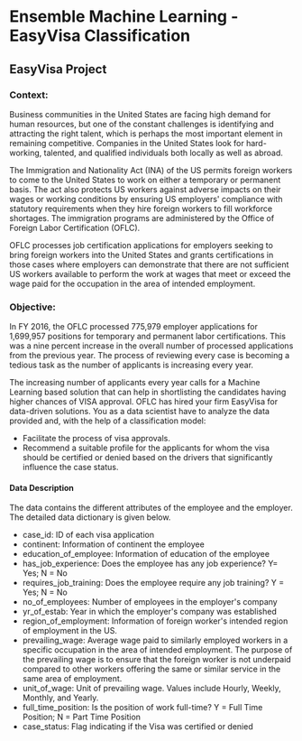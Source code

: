 # Ensemble Machine Learning - EasyVisa Classification

## EasyVisa Project

### Context:
Business communities in the United States are facing high demand for human resources, but one of the constant challenges is identifying and attracting the right talent, which is perhaps the most important element in remaining competitive. Companies in the United States look for hard-working, talented, and qualified individuals both locally as well as abroad.

The Immigration and Nationality Act (INA) of the US permits foreign workers to come to the United States to work on either a temporary or permanent basis. The act also protects US workers against adverse impacts on their wages or working conditions by ensuring US employers' compliance with statutory requirements when they hire foreign workers to fill workforce shortages. The immigration programs are administered by the Office of Foreign Labor Certification (OFLC).

OFLC processes job certification applications for employers seeking to bring foreign workers into the United States and grants certifications in those cases where employers can demonstrate that there are not sufficient US workers available to perform the work at wages that meet or exceed the wage paid for the occupation in the area of intended employment.

### Objective:
In FY 2016, the OFLC processed 775,979 employer applications for 1,699,957 positions for temporary and permanent labor certifications. This was a nine percent increase in the overall number of processed applications from the previous year. The process of reviewing every case is becoming a tedious task as the number of applicants is increasing every year.

The increasing number of applicants every year calls for a Machine Learning based solution that can help in shortlisting the candidates having higher chances of VISA approval. OFLC has hired your firm EasyVisa for data-driven solutions. You as a data scientist have to analyze the data provided and, with the help of a classification model:

- Facilitate the process of visa approvals.
- Recommend a suitable profile for the applicants for whom the visa should be certified or denied based on the drivers that significantly influence the case status.

#### Data Description
The data contains the different attributes of the employee and the employer. The detailed data dictionary is given below.

- case_id: ID of each visa application
- continent: Information of continent the employee
- education_of_employee: Information of education of the employee
- has_job_experience: Does the employee has any job experience? Y= Yes; N = No
- requires_job_training: Does the employee require any job training? Y = Yes; N = No
- no_of_employees: Number of employees in the employer's company
- yr_of_estab: Year in which the employer's company was established
- region_of_employment: Information of foreign worker's intended region of employment in the US.
- prevailing_wage: Average wage paid to similarly employed workers in a specific occupation in the area of intended employment. The purpose of the prevailing wage is to ensure that the foreign worker is not underpaid compared to other workers offering the same or similar service in the same area of employment.
- unit_of_wage: Unit of prevailing wage. Values include Hourly, Weekly, Monthly, and Yearly.
- full_time_position: Is the position of work full-time? Y = Full Time Position; N = Part Time Position
- case_status: Flag indicating if the Visa was certified or denied
